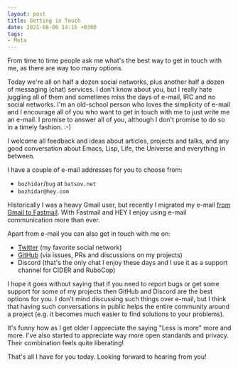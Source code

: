 ```yaml
---
layout: post
title: Getting in Touch
date: 2021-08-06 14:16 +0300
tags:
- Meta
---
```


From time to time people ask me what's the best way to get in touch with me, as there
are way too many options.

Today we're all on half a dozen social networks, plus another half a dozen of
messaging (chat) services. I don't know about you, but I really hate juggling
all of them and sometimes miss the days of e-mail, IRC and no social networks. I'm an
old-school person who loves the simplicity of e-mail and I encourage all of you
who want to get in touch with me to just write me an e-mail.  I promise to
answer all of you, although I don't promise to do so in a timely fashion. :-)

I welcome all feedback and ideas about articles, projects and talks, and any good conversation about
Emacs, Lisp, Life, the Universe and everything in between.

I have a couple of e-mail addresses for you to choose from:

* `bozhidar`/`bug` at `batsov.net`
* `bozhidar@hey.com`

Historically I was a heavy Gmail user, but recently I migrated my e-mail [from Gmail to Fastmail](https://metaredux.com/posts/2021/07/31/hasta-la-vista-gmail.html).
With Fastmail and HEY I enjoy using e-mail communication more than ever.

Apart from e-mail you can also get in touch with me on:

* [Twitter](https://twitter.com/bbatsov) (my favorite social network)
* [GitHub](https://github.com/bbatsov) (via issues, PRs and discussions on my projects)
* Discord (that's the only chat I enjoy these days and I use it as a support channel for CIDER and RuboCop)

I hope it goes without saying that if you need to report bugs or get some support for some of my projects then
GitHub and Discord are the best options for you. I don't mind discussing such things over e-mail, but I think
that having such conversations in public helps the entire community around a project (e.g. it becomes much
easier to find solutions to your problems).

It's funny how as I get older I appreciate the saying "Less is more" more and more. I've also
started to appreciate way more open standards and privacy. Their combination feels quite liberating!

That's all I have for you today. Looking forward to hearing from you!
